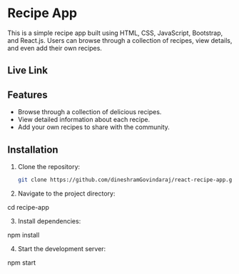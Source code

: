 # Recipe App

This is a simple recipe app built using HTML, CSS, JavaScript, Bootstrap, and React.js. Users can browse through a collection of recipes, view details, and even add their own recipes.

## Live Link

## Features

- Browse through a collection of delicious recipes.
- View detailed information about each recipe.
- Add your own recipes to share with the community.

## Installation

1. Clone the repository:

   ```bash
   git clone https://github.com/dineshramGovindaraj/react-recipe-app.git

   ```

2. Navigate to the project directory:

cd recipe-app

3. Install dependencies:

npm install

4. Start the development server:

npm start
